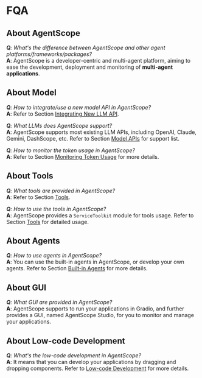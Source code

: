 # FQA

## About AgentScope
_**Q**: What's the difference between AgentScope and other agent platforms/frameworks/packages?_
<br/>
**A**: AgentScope is a developer-centric and multi-agent platform, aiming to ease the development, deployment and monitoring of **multi-agent applications**.

## About Model

_**Q**: How to integrate/use a new model API in AgentScope?_
<br/>
**A**: Refer to Section [Integrating New LLM API](integrating_new_api).

_**Q**: What LLMs does AgentScope support?_
<br/>
**A**: AgentScope supports most existing LLM APIs, including OpenAI, Claude, Gemini, DashScope, etc. Refer to Section [Model APIs](model_api) for support list.

_**Q**: How to monitor the token usage in AgentScope?_
<br/>
**A**: Refer to Section [Monitoring Token Usage](token_usage) for more details.

## About Tools

_**Q**: What tools are provided in AgentScope?_
<br/>
**A**: Refer to Section [Tools](tools).

_**Q**: How to use the tools in AgentScope?_
<br/>
**A**: AgentScope provides a `ServiceToolkit` module for tools usage. Refer to Section [Tools](tools) for detailed usage.

## About Agents

_**Q**: How to use agents in AgentScope?_
<br/>
**A**: You can use the built-in agents in AgentScope, or develop your own agents. Refer to Section [Built-in Agents](builtin-agent) for more details.

## About GUI

_**Q**: What GUI are provided in AgentScope?_
<br/>
**A**: AgentScope supports to run your applications in Gradio, and further provides a GUI, named AgentScope Studio, for you to monitor and manage your applications.


## About Low-code Development

_**Q**: What's the low-code development in AgentScope?_
<br/>
**A**: It means that you can develop your applications by dragging and dropping components. Refer to [Low-code Development](low_code) for more details.
